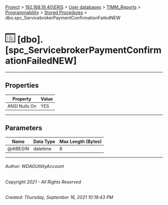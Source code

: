 #### 

[Project](../../../../../index.md) > [192.168.19.40\\ERIS](../../../../index.md) > [User databases](../../../index.md) > [TIMM_Reports](../../index.md) > [Programmability](../index.md) > [Stored Procedures](Stored_Procedures.md) > dbo.spc_ServicebrokerPaymentConfirmationFailedNEW

# ![Stored Procedures](../../../../../Images/StoredProcedure32.png) [dbo].[spc_ServicebrokerPaymentConfirmationFailedNEW]

---

## <a name="#properties"></a>Properties

| Property | Value |
|---|---|
| ANSI Nulls On | YES |


---

## <a name="#parameters"></a>Parameters

| Name | Data Type | Max Length (Bytes) |
|---|---|---|
| @dtBEGIN | datetime | 8 |


---

###### Author:  WDAGUtilityAccount

###### Copyright 2021 - All Rights Reserved

###### Created: Thursday, September 16, 2021 10:19:43 PM

